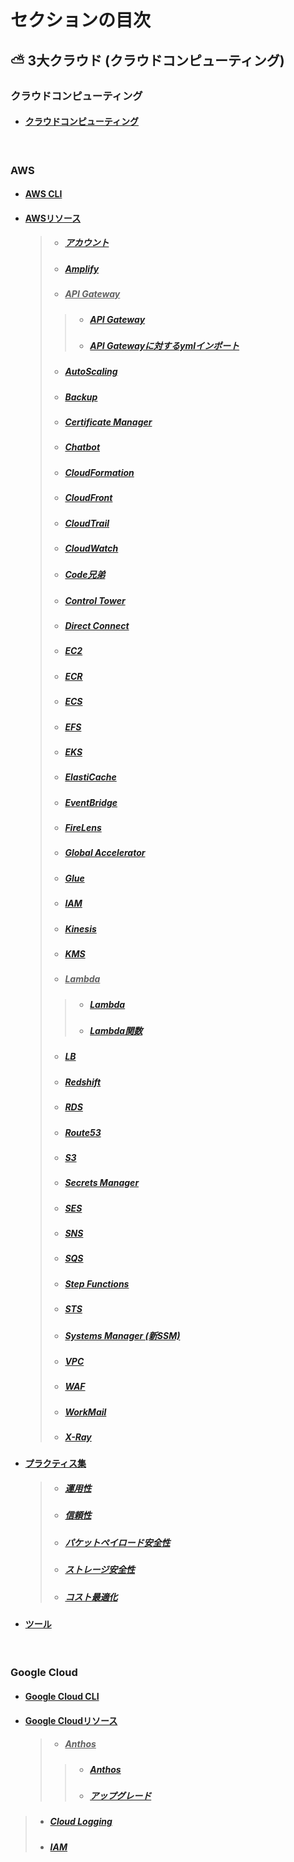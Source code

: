 # セクションの目次

## ⛅ 3大クラウド (クラウドコンピューティング) 

### クラウドコンピューティング

* #### [︎クラウドコンピューティング](https://hiroki-it.github.io/tech-notebook/cloud_computing/cloud_computing.html)

<br>

### AWS

* #### [︎AWS CLI](https://hiroki-it.github.io/tech-notebook/cloud_computing/cloud_computing_aws_cli.html)

* #### <u>AWSリソース</u>
  > * ##### [アカウント](https://hiroki-it.github.io/tech-notebook/cloud_computing/cloud_computing_aws_resource_account.html)
  > * ##### [Amplify](https://hiroki-it.github.io/tech-notebook/cloud_computing/cloud_computing_aws_resource_amplify.html)
  > * ##### <u>API Gateway</u>
  > > * ##### [︎API Gateway](https://hiroki-it.github.io/tech-notebook/cloud_computing/cloud_computing_aws_resource_api_gateway.html)
  > > * ##### [︎API Gatewayに対するymlインポート](https://hiroki-it.github.io/tech-notebook/cloud_computing/cloud_computing_aws_resource_api_gateway_import.html)
  > * ##### [︎AutoScaling](https://hiroki-it.github.io/tech-notebook/cloud_computing/cloud_computing_aws_resource_autoscaling.html)
  > * ##### [Backup](https://hiroki-it.github.io/tech-notebook/cloud_computing/cloud_computing_aws_resource_backup.html)
  > * ##### [Certificate Manager](https://hiroki-it.github.io/tech-notebook/cloud_computing/cloud_computing_aws_resource_certificate_manager.html)
  > * ##### [Chatbot](https://hiroki-it.github.io/tech-notebook/cloud_computing/cloud_computing_aws_resource_chatbot.html)
  > * ##### [CloudFormation](https://hiroki-it.github.io/tech-notebook/cloud_computing/cloud_computing_aws_resource_cloudformation.html)
  > * ##### [CloudFront](https://hiroki-it.github.io/tech-notebook/cloud_computing/cloud_computing_aws_resource_cloudfront.html)
  > * ##### [CloudTrail](https://hiroki-it.github.io/tech-notebook/cloud_computing/cloud_computing_aws_resource_cloudtrail.html)
  > * ##### [CloudWatch](https://hiroki-it.github.io/tech-notebook/cloud_computing/cloud_computing_aws_resource_cloudwatch.html)
  > * ##### [Code兄弟](https://hiroki-it.github.io/tech-notebook/cloud_computing/cloud_computing_aws_resource_code.html)
  > * ##### [Control Tower](https://hiroki-it.github.io/tech-notebook/cloud_computing/cloud_computing_aws_resource_control_tower.html)
  > * ##### [Direct Connect](https://hiroki-it.github.io/tech-notebook/cloud_computing/cloud_computing_aws_resource_direct_connect.html)
  > * ##### [︎EC2](https://hiroki-it.github.io/tech-notebook/cloud_computing/cloud_computing_aws_resource_ec2.html)
  > * ##### [ECR](https://hiroki-it.github.io/tech-notebook/cloud_computing/cloud_computing_aws_resource_ecr.html)
  > * ##### [︎ECS](https://hiroki-it.github.io/tech-notebook/cloud_computing/cloud_computing_aws_resource_ecs.html)
  > * ##### [︎EFS](https://hiroki-it.github.io/tech-notebook/cloud_computing/cloud_computing_aws_resource_efs.html)
  > * ##### [︎EKS](https://hiroki-it.github.io/tech-notebook/cloud_computing/cloud_computing_aws_resource_eks.html)
  > * ##### [︎ElastiCache](https://hiroki-it.github.io/tech-notebook/cloud_computing/cloud_computing_aws_resource_elasticache.html)
  > * ##### [EventBridge](https://hiroki-it.github.io/tech-notebook/cloud_computing/cloud_computing_aws_resource_eventbridge.html)
  > * ##### [FireLens](https://hiroki-it.github.io/tech-notebook/cloud_computing/cloud_computing_aws_resource_firelens.html)
  > * ##### [Global Accelerator](https://hiroki-it.github.io/tech-notebook/cloud_computing/cloud_computing_aws_resource_global_accelerator.html)
  > * ##### [Glue](https://hiroki-it.github.io/tech-notebook/cloud_computing/cloud_computing_aws_resource_glue.html)
  > * ##### [IAM](https://hiroki-it.github.io/tech-notebook/cloud_computing/cloud_computing_aws_resource_iam.html)
  > * ##### [Kinesis](https://hiroki-it.github.io/tech-notebook/cloud_computing/cloud_computing_aws_resource_kinesis.html)
  > * ##### [KMS](https://hiroki-it.github.io/tech-notebook/cloud_computing/cloud_computing_aws_resource_kms.html)
  > * ##### <u>︎Lambda</u>
  > > * ##### [︎Lambda](https://hiroki-it.github.io/tech-notebook/cloud_computing/cloud_computing_aws_resource_lambda.html)
  > > * ##### [︎Lambda関数](https://hiroki-it.github.io/tech-notebook/cloud_computing/cloud_computing_aws_resource_lambda_function.html)
  > * ##### [LB](https://hiroki-it.github.io/tech-notebook/cloud_computing/cloud_computing_aws_resource_lb.html)
  > * ##### [Redshift](https://hiroki-it.github.io/tech-notebook/cloud_computing/cloud_computing_aws_resource_redshift.html)
  > * ##### [RDS](https://hiroki-it.github.io/tech-notebook/cloud_computing/cloud_computing_aws_resource_rds.html)
  > * ##### [Route53](https://hiroki-it.github.io/tech-notebook/cloud_computing/cloud_computing_aws_resource_route53.html)
  > * ##### [S3](https://hiroki-it.github.io/tech-notebook/cloud_computing/cloud_computing_aws_resource_s3.html)
  > * ##### [Secrets Manager](https://hiroki-it.github.io/tech-notebook/cloud_computing/cloud_computing_aws_resource_secrets_manager.html)
  > * ##### [SES](https://hiroki-it.github.io/tech-notebook/cloud_computing/cloud_computing_aws_resource_ses.html)
  > * ##### [SNS](https://hiroki-it.github.io/tech-notebook/cloud_computing/cloud_computing_aws_resource_sns.html)
  > * ##### [SQS](https://hiroki-it.github.io/tech-notebook/cloud_computing/cloud_computing_aws_resource_sqs.html)
  > * ##### [Step Functions](https://hiroki-it.github.io/tech-notebook/cloud_computing/cloud_computing_aws_resource_step_functions.html)
  > * ##### [STS](https://hiroki-it.github.io/tech-notebook/cloud_computing/cloud_computing_aws_resource_sts.html)
  > * ##### [Systems Manager (新SSM) ](https://hiroki-it.github.io/tech-notebook/cloud_computing/cloud_computing_aws_resource_systems_manager.html)
  > * ##### [VPC](https://hiroki-it.github.io/tech-notebook/cloud_computing/cloud_computing_aws_resource_vpc.html)
  > * ##### [WAF](https://hiroki-it.github.io/tech-notebook/cloud_computing/cloud_computing_aws_resource_waf.html)
  > * ##### [WorkMail](https://hiroki-it.github.io/tech-notebook/cloud_computing/cloud_computing_aws_resource_work_mail.html)
  > * ##### [X-Ray](https://hiroki-it.github.io/tech-notebook/cloud_computing/cloud_computing_aws_resource_xray.html)
* #### <u>プラクティス集</u>
  > * ##### [︎運用性](https://hiroki-it.github.io/tech-notebook/cloud_computing/cloud_computing_aws_practices_operability.html)
  > * ##### [︎信頼性](https://hiroki-it.github.io/tech-notebook/cloud_computing/cloud_computing_aws_practices_reliability.html)
  > * ##### [パケットペイロード︎安全性](https://hiroki-it.github.io/tech-notebook/cloud_computing/cloud_computing_aws_practices_security_packet_payload.html)
  > * ##### [ストレージ安全性](https://hiroki-it.github.io/tech-notebook/cloud_computing/cloud_computing_aws_practices_security_storage.html)
  > * ##### [︎コスト最適化](https://hiroki-it.github.io/tech-notebook/cloud_computing/cloud_computing_aws_practices_cost_optimization.html)

* #### [︎ツール](https://hiroki-it.github.io/tech-notebook/cloud_computing/cloud_computing_aws_tools.html)

<br>

### Google Cloud

* #### [︎Google Cloud CLI](https://hiroki-it.github.io/tech-notebook/cloud_computing/cloud_computing_gcp_cli.html)
* #### <u>Google Cloudリソース</u>
  > * ##### <u>Anthos</u>
  > > * ##### [︎Anthos](https://hiroki-it.github.io/tech-notebook/cloud_computing/cloud_computing_gcp_resource_anthos.html)
  > > * ##### [︎アップグレード](https://hiroki-it.github.io/tech-notebook/cloud_computing/cloud_computing_gcp_resource_anthos_upgrade.html)
> * ##### [Cloud Logging](https://hiroki-it.github.io/tech-notebook/cloud_computing/cloud_computing_gcp_resource_cloud_logging.html)
> * ##### [IAM](https://hiroki-it.github.io/tech-notebook/cloud_computing/cloud_computing_gcp_resource_iam.html)

<br>
